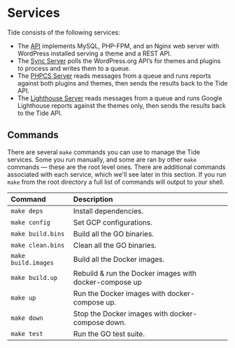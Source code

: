# Services

Tide consists of the following services:

* The [API](api.md) implements MySQL, PHP-FPM, and an Nginx web server with WordPress installed 
serving a theme and a REST API.
* The [Sync Server](sync.md) polls the WordPress.org API’s for themes and plugins to process and writes them to a queue.
* The [PHPCS Server](phpcs.md) reads messages from a queue and runs reports against both plugins and themes, then sends the results back to the Tide API.
* The [Lighthouse Server](lighthouse.md) reads messages from a queue and runs Google Lighthouse reports against the themes only, then sends the results back to the Tide API.

## Commands

There are several `make` commands you can use to manage the Tide services. Some you run manually, and some are ran by other `make` commands — these are the root level ones. There are additional commands associated with each service, which we'll see later in this section. If you run `make` from the root directory a full list of commands will output to your shell.

| Command | Description |
| :--- | :--- |
| `make deps` | Install dependencies. |
| `make config` | Set GCP configurations. |
| `make build.bins` | Build all the GO binaries. |
| `make clean.bins` | Clean all the GO binaries. |
| `make build.images` | Build all the Docker images. |
| `make build.up` | Rebuild & run the Docker images with docker-compose up |
| `make up` | Run the Docker images with docker-compose up. |
| `make down` | Stop the Docker images with docker-compose down. |
| `make test` | Run the GO test suite. |